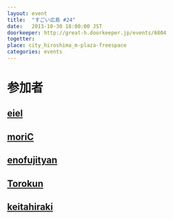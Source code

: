 ```yaml
---
layout: event
title:  "すごい広島 #24"
date:   2013-10-30 18:00:00 JST
doorkeeper: http://great-h.doorkeeper.jp/events/6804
togetter:
place: city_hiroshima_m-plaza-freespace
categories: events
---
```


# 参加者

## [eiel](https://github.com/eiel)

## [moriC](https://github.com/moriC)

## [enofujityan](http://twitter.com/enofujityan)

## [Torokun](https://github.com/Torokun)

## [keitahiraki](https://github.com/keitahiraki)
